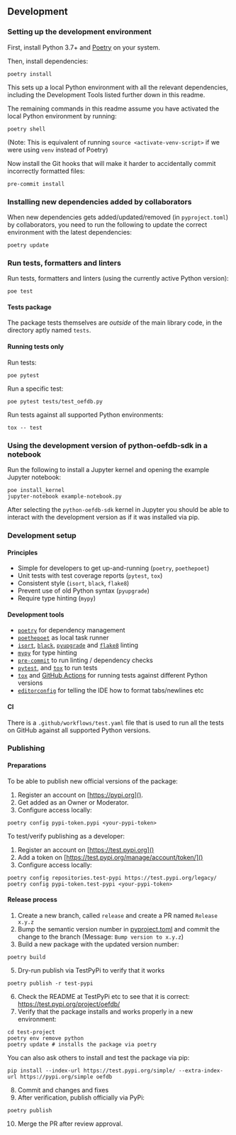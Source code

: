 ## Development

### Setting up the development environment

First, install Python 3.7+ and [Poetry](https://python-poetry.org/) on your system.

Then, install dependencies:

```
poetry install
```

This sets up a local Python environment with all the relevant dependencies, including the Development Tools listed further down in this readme.

The remaining commands in this readme assume you have activated the local Python environment by running:

```
poetry shell
```

(Note: This is equivalent of running `source <activate-venv-script>` if we were using `venv` instead of Poetry)

Now install the Git hooks that will make it harder to accidentally commit incorrectly formatted files:

```
pre-commit install
```

### Installing new dependencies added by collaborators

When new dependencies gets added/updated/removed (in `pyproject.toml`) by collaborators, you need to run the following to update the correct environment with the latest dependencies:

```
poetry update
```

### Run tests, formatters and linters

Run tests, formatters and linters (using the currently active Python version):

```
poe test
```

#### Tests package

The package tests themselves are _outside_ of the main library code, in
the directory aptly named `tests`.

#### Running tests only

Run tests:

```
poe pytest
```

Run a specific test:

```
poe pytest tests/test_oefdb.py
```

Run tests against all supported Python environments:

```
tox -- test
```

### Using the development version of python-oefdb-sdk in a notebook

Run the following to install a Jupyter kernel and opening the example Jupyter notebook:

```
poe install_kernel
jupyter-notebook example-notebook.py
```

After selecting the `python-oefdb-sdk` kernel in Jupyter you should be able to interact with the development version as if it was installed via pip.

### Development setup

#### Principles

* Simple for developers to get up-and-running (`poetry`, `poethepoet`)
* Unit tests with test coverage reports (`pytest`, `tox`)
* Consistent style (`isort`, `black`, `flake8`)
* Prevent use of old Python syntax (`pyupgrade`)
* Require type hinting (`mypy`)

#### Development tools

* [`poetry`](https://python-poetry.org/) for dependency management
* [`poethepoet`](https://github.com/nat-n/poethepoet) as local task runner
* [`isort`](https://github.com/PyCQA/isort), [`black`](https://github.com/psf/black), [`pyupgrade`](https://github.com/asottile/pyupgrade) and [`flake8`](https://flake8.pycqa.org/en/latest/) linting
* [`mypy`](https://mypy.readthedocs.io/en/stable/) for type hinting
* [`pre-commit`](https://pre-commit.com/) to run linting / dependency checks
* [`pytest`](https://docs.pytest.org/), and [`tox`](https://tox.wiki) to run tests
* [`tox`]() and [GitHub Actions](https://github.com/features/actions) for running tests against different Python versions
* [`editorconfig`](https://editorconfig.org/) for telling the IDE how to format tabs/newlines etc

#### CI

There is a `.github/workflows/test.yaml` file that is used
to run all the tests on GitHub against all supported Python versions.

### Publishing

#### Preparations

To be able to publish new official versions of the package:

1. Register an account on [https://pypi.org]().
2. Get added as an Owner or Moderator.
3. Configure access locally:

```shell
poetry config pypi-token.pypi <your-pypi-token>
```

To test/verify publishing as a developer:

1. Register an account on [https://test.pypi.org]()
2. Add a token on [https://test.pypi.org/manage/account/token/]()
3. Configure access locally:

```shell
poetry config repositories.test-pypi https://test.pypi.org/legacy/
poetry config pypi-token.test-pypi <your-pypi-token>
```

#### Release process

1. Create a new branch, called `release` and create a PR named `Release x.y.z`
2. Bump the semantic version number in [pyproject.toml](./pyproject.toml) and commit the change to the branch (Message: `Bump version to x.y.z`)
3. Build a new package with the updated version number:

```shell
poetry build
```

5. Dry-run publish via TestPyPi to verify that it works

```shell
poetry publish -r test-pypi
```

6. Check the README at TestPyPi etc to see that it is correct: https://test.pypi.org/project/oefdb/
7. Verify that the package installs and works properly in a new environment:

```shell
cd test-project
poetry env remove python
poetry update # installs the package via poetry
```

You can also ask others to install and test the package via pip:

```shell
pip install --index-url https://test.pypi.org/simple/ --extra-index-url https://pypi.org/simple oefdb
```

8. Commit and changes and fixes
9. After verification, publish officially via PyPi:

```shell
poetry publish
```

10. Merge the PR after review approval.
